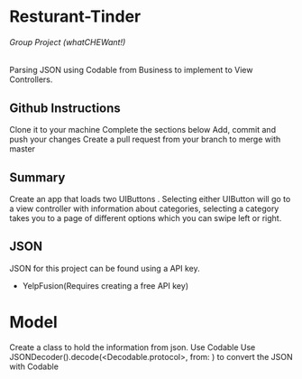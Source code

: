 # Resturant-Tinder

###### Group Project (whatCHEWant!)
Parsing JSON using Codable from Business to implement to View Controllers.
## Github Instructions
Clone it to your machine
Complete the sections below
Add, commit and push your changes
Create a pull request from your branch to merge with master
 
## Summary
Create an app that loads two UIButtons . Selecting either UIButton will go to a view controller with information about categories, selecting a category takes you to a page of different options which you can swipe left or right.
## JSON
JSON for this project can be found using a API key.
- YelpFusion(Requires creating a free API key)

# Model
Create a class to hold the information from json.
Use Codable
Use JSONDecoder().decode(<Decodable.protocol>, from: ) to convert the JSON with Codable
